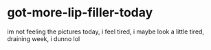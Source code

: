 # got-more-lip-filler-today

im not feeling the pictures today, i feel tired, i maybe look a little tired, draining week, i dunno lol
